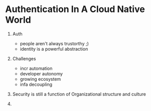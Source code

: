 # Authentication In A Cloud Native World

1. Auth
    * people aren't always trustorthy ;)
    * identity is a powerful abstraction

2. Challenges
    * incr automation
    * developer autonomy
    * growing ecosystem
    * infa decoupling

3. Security is still a function of Organizational structure and culture
4. 